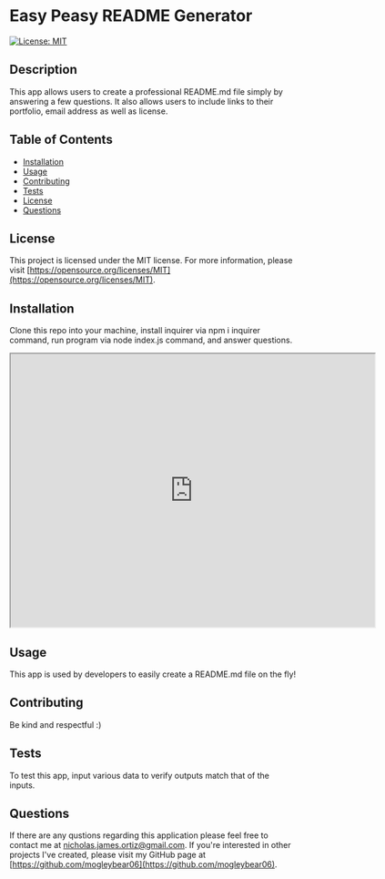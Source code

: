# Easy Peasy README Generator
  
  [![License: MIT](https://img.shields.io/badge/License-MIT-yellow.svg)](https://opensource.org/licenses/MIT)
  
  ## Description
  This app allows users to create a professional README.md file simply by answering a few questions. It also allows users to include links to their portfolio, email address as well as license.
  
  ## Table of Contents
  - [Installation](#installation)
  - [Usage](#usage)
  - [Contributing](#contributing)
  - [Tests](#tests)
  - [License](#license)
  - [Questions](#questions)

  ## License
  This project is licensed under the MIT license. For more information, please visit [https://opensource.org/licenses/MIT](https://opensource.org/licenses/MIT).

  ## Installation
  Clone this repo into your machine, install inquirer via npm i inquirer command, run program via node index.js command, and  answer questions. 
  
  <iframe src="https://drive.google.com/file/d/1MzyTprGJU3_m6LsCi0XaR-FcLRQwxnpB/preview" width="640" height="480"></iframe>
  
  ## Usage
  This app is used by developers to easily create a README.md file on the fly!
  
  ## Contributing
  Be kind and respectful :)
  
  ## Tests
  To test this app, input various data to verify outputs match that of the inputs.

  ## Questions
  If there are any qustions regarding this application please feel free to contact me at
  [nicholas.james.ortiz@gmail.com](mailto:nicholas.james.ortiz@gmail.com). If you're interested in other projects I've created,
  please visit my GitHub page at [https://github.com/mogleybear06](https://github.com/mogleybear06).
